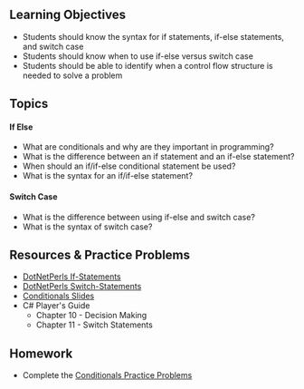 ## Learning Objectives
- Students should know the syntax for if statements, if-else statements, and switch case
- Students should know when to use if-else versus switch case
- Students should be able to identify when a control flow structure is needed to solve a problem

## Topics
#### If Else
- What are conditionals and why are they important in programming?
- What is the difference between an if statement and an if-else statement?
- When should an if/if-else conditional statement be used?
- What is the syntax for an if/if-else statement?

#### Switch Case
- What is the difference between using if-else and switch case?
- What is the syntax of switch case?

## Resources & Practice Problems
- [DotNetPerls If-Statements](https://www.dotnetperls.com/if)
- [DotNetPerls Switch-Statements](https://www.dotnetperls.com/switch)
- [Conditionals Slides](https://docs.google.com/presentation/d/1QeQS5ZY0srAWsvMAPqnH2vSDn1cNZu7DXrgd1nw2piE/edit?usp=sharing)
- C# Player's Guide
  - Chapter 10 - Decision Making
  - Chapter 11 - Switch Statements

## Homework
- Complete the [Conditionals Practice Problems](https://docs.google.com/document/d/1hpsE4Xfr6k8I2JTbUcD4pueXEAaRjWFd_JDOJqe2UMw/edit?usp=sharing)
